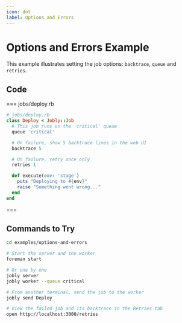 ```yaml
---
icon: dot
label: Options and Errors
---
```


# Options and Errors Example

This example illustrates setting the job options: `backtrace`, `queue` and `retries`.

## Code

=== jobs/deploy.rb

```ruby
# jobs/deploy.rb
class Deploy < Jobly::Job
  # This job runs on the 'critical' queue
  queue 'critical'

  # On failure, show 5 backtrace lines in the web UI
  backtrace 5

  # On failure, retry once only
  retries 1

  def execute(env: 'stage')
    puts "Deploying to #{env}"
    raise "Something went wrong..."
  end
end
```

===

## Commands to Try

```bash
cd examples/options-and-errors

# Start the server and the worker
foreman start

# Or one by one
jobly server
jobly worker --queue critical

# From another terminal, send the job to the worker
jobly send Deploy

# View the failed job and its backtrace in the Retries tab
open http://localhost:3000/retries
```


